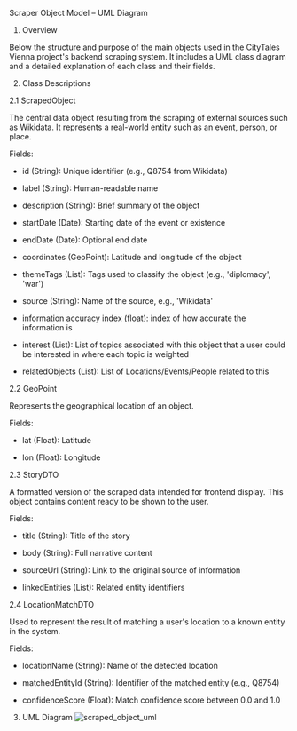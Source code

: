 Scraper Object Model – UML Diagram

1. Overview 

Below the structure and purpose of the main objects used in the CityTales Vienna project's backend scraping system. It includes a UML class diagram and a detailed explanation of each class and their fields. 

2. Class Descriptions 

2.1 ScrapedObject 

The central data object resulting from the scraping of external sources such as Wikidata. It represents a real-world entity such as an event, person, or place. 

Fields: 

- id (String): Unique identifier (e.g., Q8754 from Wikidata) 

- label (String): Human-readable name 

- description (String): Brief summary of the object 

- startDate (Date): Starting date of the event or existence 

- endDate (Date): Optional end date 

- coordinates (GeoPoint): Latitude and longitude of the object 

- themeTags (List<String>): Tags used to classify the object (e.g., 'diplomacy', 'war') 

- source (String): Name of the source, e.g., 'Wikidata' 

- information accuracy index (float): index of how accurate the information is 

- interest (List<WeightedTopic>): List of topics associated with this object that a user could be interested in where each topic is weighted 

- relatedObjects (List<ScrapedObject>): List of Locations/Events/People related to this 

2.2 GeoPoint 

Represents the geographical location of an object. 

Fields: 

- lat (Float): Latitude 

- lon (Float): Longitude 

2.3 StoryDTO 

A formatted version of the scraped data intended for frontend display. This object contains content ready to be shown to the user. 

Fields: 

- title (String): Title of the story 

- body (String): Full narrative content 

- sourceUrl (String): Link to the original source of information 

- linkedEntities (List<String>): Related entity identifiers 

2.4 LocationMatchDTO 

Used to represent the result of matching a user's location to a known entity in the system. 

Fields: 

- locationName (String): Name of the detected location 

- matchedEntityId (String): Identifier of the matched entity (e.g., Q8754) 

- confidenceScore (Float): Match confidence score between 0.0 and 1.0 

3. UML Diagram
![scraped_object_uml](uploads/72c72fb88939e63b138dc91ecdae37d1/scraped_object_uml.png)